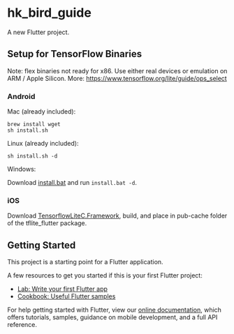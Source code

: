 # hk_bird_guide

A new Flutter project.

## Setup for TensorFlow Binaries

Note: flex binaries not ready for x86. Use either real devices or emulation on ARM / Apple Silicon. 
More: https://www.tensorflow.org/lite/guide/ops_select

### Android

Mac (already included):

```
brew install wget
sh install.sh
```

Linux (already included):

`sh install.sh -d`

Windows: 

Download [install.bat](https://github.com/am15h/tflite_flutter_plugin/blob/master/install.bat) and run `install.bat -d`.

### iOS

Download [TensorflowLiteC.Framework](https://github.com/am15h/tflite_flutter_plugin/releases/download/v0.5.0/TensorFlowLiteC.framework.zip), build, and place in pub-cache folder of the tflite_flutter package.

## Getting Started

This project is a starting point for a Flutter application.

A few resources to get you started if this is your first Flutter project:

- [Lab: Write your first Flutter app](https://flutter.dev/docs/get-started/codelab)
- [Cookbook: Useful Flutter samples](https://flutter.dev/docs/cookbook)

For help getting started with Flutter, view our
[online documentation](https://flutter.dev/docs), which offers tutorials,
samples, guidance on mobile development, and a full API reference.
